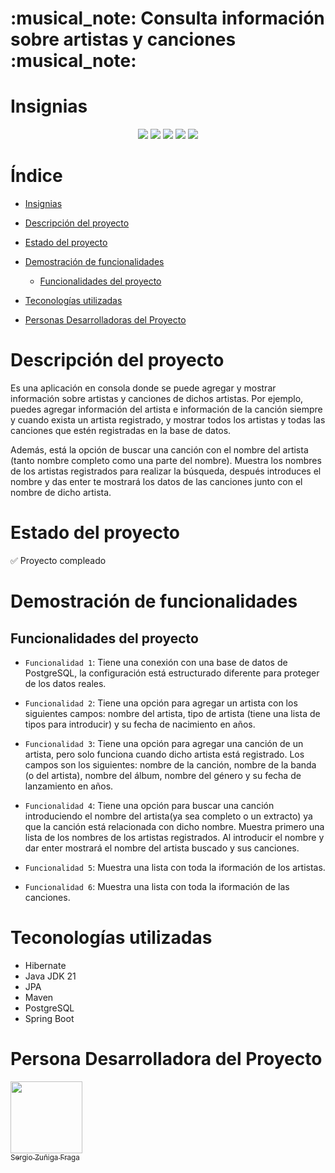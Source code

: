 <h1>:musical_note: Consulta información sobre artistas y canciones :musical_note:</h1>

# Insignias

<div align="center">
    <img src="https://img.shields.io/badge/Estado-Concluido-green">
    <img src="https://img.shields.io/badge/java_jdk-v21-blue">
    <img src="https://img.shields.io/badge/base de datos-postresql-blue">
    <img src="https://img.shields.io/badge/framework-spring boot-blue">
    <img src="https://img.shields.io/badge/version-v1.0.0-green">
</div>

# Índice

- [Insignias](#insignias)

- [Descripción del proyecto](#descripción-del-proyecto)

- [Estado del proyecto](#estado-del-proyecto)

- [Demostración de funcionalidades](#demostración-de-funcionalidades)

    - [Funcionalidades del proyecto](#funcionalidades-del-proyecto)

- [Teconologías utilizadas](#teconologías-utilizadas)

- [Personas Desarrolladoras del Proyecto](#personas-desarrolladoras-del-proyecto)

# Descripción del proyecto

Es una aplicación en consola donde se puede agregar y mostrar información sobre artistas y canciones de dichos artistas. Por ejemplo, puedes agregar información del artista e información de la canción siempre y cuando exista un artista registrado, y mostrar todos los artistas y todas las canciones que estén registradas en la base de datos.

Además, está la opción de buscar una canción con el nombre del artista (tanto nombre completo como una parte del nombre). Muestra los nombres de los artistas registrados para realizar la búsqueda, después introduces el nombre y das enter te mostrará los datos de las canciones junto con el nombre de dicho artista.

# Estado del proyecto

:white_check_mark: Proyecto compleado

# Demostración de funcionalidades

## Funcionalidades del proyecto

- `Funcionalidad 1`: Tiene una conexión con una base de datos de PostgreSQL, la configuración está estructurado diferente para proteger de los datos reales.

- `Funcionalidad 2`: Tiene una opción para agregar un artista con los siguientes campos: nombre del artista, tipo de artista (tiene una lista de tipos para introducir) y su fecha de nacimiento en años.

- `Funcionalidad 3`: Tiene una opción para agregar una canción de un artista, pero solo funciona cuando dicho artista está registrado. Los campos son los siguientes: nombre de la canción, nombre de la banda (o del artista), nombre del álbum, nombre del género y su fecha de lanzamiento en años.

- `Funcionalidad 4`: Tiene una opción para buscar una canción introduciendo el nombre del artista(ya sea completo o un extracto) ya que la canción está relacionada con dicho nombre. Muestra primero una lista de los nombres de los artistas registrados. Al introducir el nombre y dar enter mostrará el nombre del artista buscado y sus canciones.

- `Funcionalidad 5`: Muestra una lista con toda la iformación de los artistas.

- `Funcionalidad 6`: Muestra una lista con toda la iformación de las canciones.

# Teconologías utilizadas

- Hibernate
- Java JDK 21
- JPA
- Maven
- PostgreSQL
- Spring Boot

# Persona Desarrolladora del Proyecto

[<img src="https://avatars.githubusercontent.com/u/107082359?v=4" width=115><br><sub>Sergio Zuñiga Fraga</sub>](https://github.com/SergioZF09)